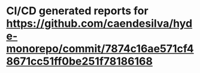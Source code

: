 # CI/CD generated reports for https://github.com/caendesilva/hyde-monorepo/commit/7874c16ae571cf48671cc51ff0be251f78186168
